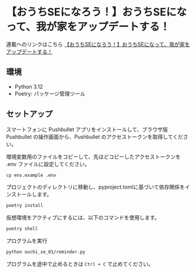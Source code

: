 # 【おうちSEになろう！】おうちSEになって、我が家をアップデートする！
連載へのリンクはこちら
 [【おうちSEになろう！】おうちSEになって、我が家をアップデートする！](https://www.altx.co.jp/careetec/magazine/column/ikezawa-home-se1/)

## 環境
- Python 3.12
- Poetry: パッケージ管理ツール

## セットアップ
スマートフォンに Pushbullet アプリをインストールして、ブラウザ版 Pushbullet の操作画面から、Pushbullet のアクセストークンを取得してください。

環境変数用のファイルをコピーして、先ほどコピーしたアクセストークンを .env ファイルに設定してください。

```bash
cp env.example .env
```

プロジェクトのディレクトリに移動し、pyproject.tomlに基づいて依存関係をインストールします。

```bash
poetry install
```

仮想環境をアクティブにするには、以下のコマンドを使用します。
```bash
poetry shell
```

プログラムを実行
```bash
python ouchi_se_01/reminder.py
```

プログラムを途中で止めるときは `Ctrl + C` で止めてください。